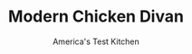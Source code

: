---
layout: ../../layouts/MarkdownPostLayout.astro
title: Modern Chicken Divan
author: America's Test Kitchen
pubDate: 2023-03-15
description: "Chicken Divan calls for boiled broccoli and a rich sauce made with bechamel sauce, hollandaise sauce, Parmesan cheese, and whipped cream. We wanted to make it more approachable."
image_url: https://res.cloudinary.com/hksqkdlah/image/upload/ar_1:1,c_fill,dpr_2.0,f_auto,fl_lossy.progressive.strip_profile,g_faces:auto,q_auto:low,w_344/24941_sfs-chicken-divan-031
tags: ["Main Courses","Chicken","Cook's Country TV"]
calories: 3991
protein: 71
carbohydrates: 31
fats: 
fiber: 6
ingredients: ["3 tablespoons, vegetable oil","1 1/2 pounds, broccoli, stalks discarded, florets cut into bite-sized pieces","2 1/2 cups, low-sodium chicken broth","1 1/2 pounds, boneless, skinless chicken breasts",", Salt and pepper","1/4 cup, all-purpose flour","2 , medium shallots, minced","1 cup, heavy cream","1/2 cup, dry sherry","2 teaspoons, Worcestershire sauce","1 1/2 cups, grated Parmesan cheese","3 , large egg yolks","1 tablespoon, lemon juice","3 tablespoons, unsalted butter"]
serves: 4
time: ""
instructions: ["Adjust oven rack to lower-middle position and heat broiler. Heat 1 tablespoon oil in large skillet over medium-high heat until just smoking. Add broccoli and cook until spotty brown, about 1 minute. Add 1/2 cup broth, cover, and steam until just tender, about 11/2 minutes. Remove lid and cook until liquid has evaporated, about 1 minute. Transfer broccoli to plate lined with paper towels; rinse and wipe out skillet.","Heat remaining 2 tablespoons oil in now-empty skillet over medium-high heat until smoking. Meanwhile, season chicken with salt and pepper and dredge in flour to coat. Cook chicken until golden brown, 2 to 3 minutes per side. Transfer chicken to plate.","Off heat, add shallots to skillet and cook until just beginning to color, about 1 minute. Add remaining 2 cups broth and cream and scrape browned bits from bottom of pan. Return chicken to skillet and simmer over medium-high heat until cooked through, about 10 minutes. Transfer chicken to clean plate and continue to simmer sauce until reduced to 1 cup, about 10 minutes. Add sherry and Worcestershire and simmer until reduced again to 1 cup, about 3 minutes.","Stir in 1 cup Parmesan. Whisk yolks and lemon juice in small bowl, then whisk in about 1/4 cup sauce. Off heat, whisk egg yolk mixture into sauce in skillet, then whisk in butter.","Cut chicken into 1/2-inch-thick slices and arrange on broilersafe platter. Scatter broccoli over chicken and pour sauce over broccoli. Sprinkle with 1/2 cup Parmesan and broil until golden brown, 3 to 5 minutes. Serve."]
nutrition: ["1522 mg Potassium","1028 mg Phosphorus","838 mg Calcium","4 mg Iron","127 mg Magnesium","1625 mg Sodium","4 mg Zinc","65 g Fat","20 mg Niacin (B3)","23 g Monounsaturated","4 g Polyunsaturated","156 mg Vitamin C","1 µg Vitamin D","404 mg Cholesterol","31 g Saturated","6 g Fiber","12 µg Folic acid","161 µg Folate (food)","8 g Sugars","180 µg Vitamin K","521 g Water","31 g Carbs","181 µg Folate equivalent (total)","71 g Protein","5 mg Vitamin E","1 µg Vitamin B12","1 mg Vitamin B6","546 µg Vitamin A","997 kcal Energy","3991 calories"]
notes: "Use one small onion instead of the shallots, if desired."
---